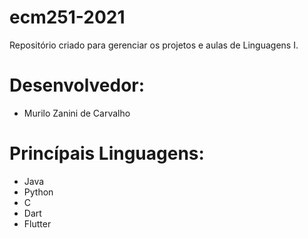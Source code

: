 # ecm251-2021
Repositório criado para gerenciar os projetos e aulas de Linguagens I.

# Desenvolvedor:
- Murilo Zanini de Carvalho

# Princípais Linguagens:
- Java
- Python
- C
- Dart
- Flutter